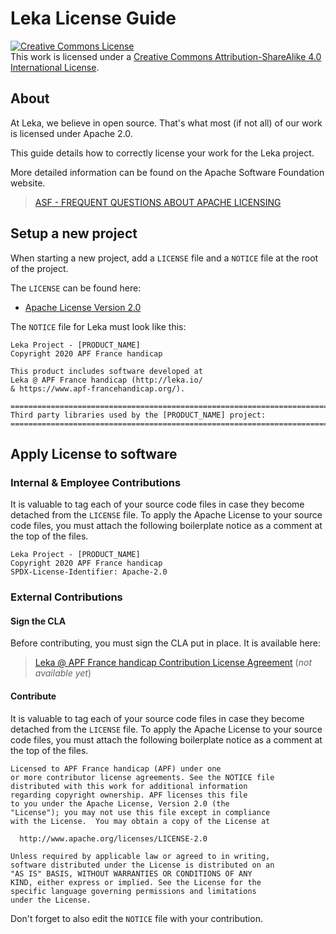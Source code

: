 # Leka License Guide

<a rel="license" href="http://creativecommons.org/licenses/by-sa/4.0/"><img alt="Creative Commons License" style="border-width:0" src="https://i.creativecommons.org/l/by-sa/4.0/88x31.png" /></a><br />This work is licensed under a <a rel="license" href="http://creativecommons.org/licenses/by-sa/4.0/">Creative Commons Attribution-ShareAlike 4.0 International License</a>.

## About

At Leka, we believe in open source. That's what most (if not all) of our work is licensed under Apache 2.0.

This guide details how to correctly license your work for the Leka project.

More detailed information can be found on the Apache Software Foundation website.

> [ASF - FREQUENT QUESTIONS ABOUT APACHE LICENSING](https://www.apache.org/foundation/license-faq.html)

## Setup a new project

When starting a new project, add a `LICENSE` file and a `NOTICE` file at the root of the project.

The `LICENSE` can be found here:

- [Apache License Version 2.0](https://www.apache.org/licenses/LICENSE-2.0.txt)

The `NOTICE` file for Leka must look like this:

```
Leka Project - [PRODUCT_NAME]
Copyright 2020 APF France handicap

This product includes software developed at
Leka @ APF France handicap (http://leka.io/
& https://www.apf-francehandicap.org/).

==========================================================================
Third party libraries used by the [PRODUCT_NAME] project:
==========================================================================
```

## Apply License to software

### Internal & Employee Contributions

It is valuable to tag each of your source code files in case they become detached from the `LICENSE` file. To apply the Apache License to your source code files, you must attach the following boilerplate notice as a comment at the top of the files.

```
Leka Project - [PRODUCT_NAME]
Copyright 2020 APF France handicap
SPDX-License-Identifier: Apache-2.0
```

### External Contributions

#### Sign the CLA

Before contributing, you must sign the CLA put in place. It is available here:

> [Leka @ APF France handicap Contribution License Agreement]() (*not available yet*)

#### Contribute

It is valuable to tag each of your source code files in case they become detached from the `LICENSE` file. To apply the Apache License to your source code files, you must attach the following boilerplate notice as a comment at the top of the files.

```
Licensed to APF France handicap (APF) under one
or more contributor license agreements. See the NOTICE file
distributed with this work for additional information
regarding copyright ownership. APF licenses this file
to you under the Apache License, Version 2.0 (the
"License"); you may not use this file except in compliance
with the License.  You may obtain a copy of the License at

  http://www.apache.org/licenses/LICENSE-2.0

Unless required by applicable law or agreed to in writing,
software distributed under the License is distributed on an
"AS IS" BASIS, WITHOUT WARRANTIES OR CONDITIONS OF ANY
KIND, either express or implied. See the License for the
specific language governing permissions and limitations
under the License.
```

Don't forget to also edit the `NOTICE` file with your contribution.
